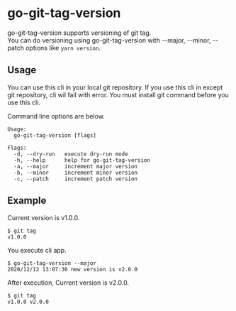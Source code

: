# go-git-tag-version

go-git-tag-version supports versioning of git tag.  
You can do versioning using go-git-tag-version with --major, --minor, --patch options like `yarn version`.

## Usage

You can use this cli in your local git repository.
If you use this cli in except git repository, cli wil fail with error.
You must install git command before you use this cli.

Command line options are below.

```
Usage:
  go-git-tag-version [flags]

Flags:
  -d, --dry-run   execute dry-run mode
  -h, --help      help for go-git-tag-version
  -a, --major     increment major version
  -b, --minor     increment minor version
  -c, --patch     increment patch version
```

## Example

Current version is v1.0.0.

```
$ git tag
v1.0.0
```

You execute cli app.

```
$ go-git-tag-version --major
2020/12/12 13:07:30 new version is v2.0.0
```

After execution, Current version is v2.0.0.

```
$ git tag
v1.0.0 v2.0.0
```
